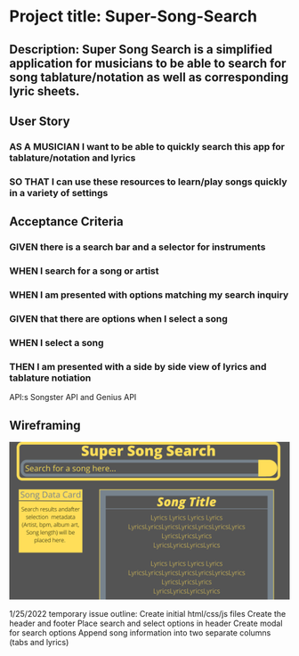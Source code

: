 # Project title: Super-Song-Search


## Description: Super Song Search is a simplified application for musicians to be able to search for song tablature/notation as well as corresponding lyric sheets.


## User Story
### AS A MUSICIAN I want to be able to quickly search this app for tablature/notation and lyrics
### SO THAT I can use these resources to learn/play songs quickly in a variety of settings

## Acceptance Criteria
### GIVEN there is a search bar and a selector for instruments
### WHEN I search for a song or artist
### WHEN I am presented with options matching my search inquiry
### GIVEN that there are options when I select a song
### WHEN I select a song
### THEN I am presented with a side by side view of lyrics and tablature notiation

API:s 
Songster API and Genius API

## Wireframing
![Wireframe Screenshot](https://raw.githubusercontent.com/Jasonwesleysmith/super-song-search/main/assets/images/super-song-search.png)


1/25/2022 temporary issue outline:
Create initial html/css/js files
Create the header and footer
Place search and select options in header
Create modal for search options
Append song information into two separate columns (tabs and lyrics)


